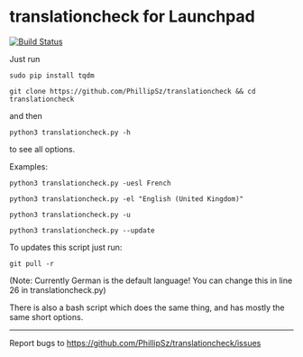 translationcheck for Launchpad
==============================
[![Build Status](https://travis-ci.org/PhillipSz/translationcheck.png)](https://travis-ci.org/PhillipSz/translationcheck)

Just run

	sudo pip install tqdm

	git clone https://github.com/PhillipSz/translationcheck && cd translationcheck

and then

	python3 translationcheck.py -h

to see all options.

Examples:

	python3 translationcheck.py -uesl French

	python3 translationcheck.py -el "English (United Kingdom)"

	python3 translationcheck.py -u

	python3 translationcheck.py --update

To updates this script just run:

	git pull -r

(Note: Currently German is the default language! You can change this in line 26 in translationcheck.py)

There is also a bash script which does the same thing, and has mostly the same short options.

-------------------------------------------------------------------------------------------------------------------------

Report bugs to https://github.com/PhillipSz/translationcheck/issues
